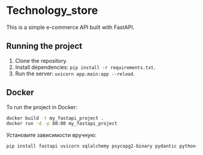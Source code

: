 # Technology_store

This is a simple e-commerce API built with FastAPI.

## Running the project

1. Clone the repository.
2. Install dependencies: `pip install -r requirements.txt`.
3. Run the server: `uvicorn app.main:app --reload`.

## Docker

To run the project in Docker:

```bash
docker build -t my_fastapi_project .
docker run -d -p 80:80 my_fastapi_project
```

Установите зависимости вручную:
```bash
pip install fastapi uvicorn sqlalchemy psycopg2-binary pydantic python-jose[cryptography] passlib python-multipart pydantic-settings pytest email-validator sqlalchemy[asyncio] asyncpg
```
